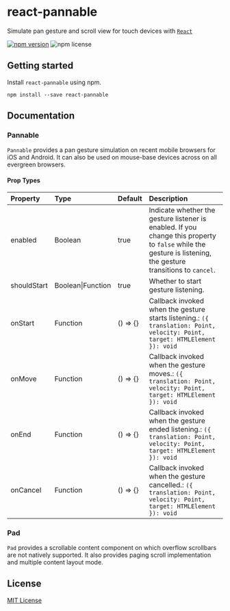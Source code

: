 # react-pannable

Simulate pan gesture and scroll view for touch devices with [`React`](https://facebook.github.io/react/)

[![npm version](https://img.shields.io/npm/v/react-pannable.svg)](https://www.npmjs.com/package/react-pannable)
![npm license](https://img.shields.io/npm/l/react-pannable.svg?style=flat)

## Getting started

Install `react-pannable` using npm.

```shell
npm install --save react-pannable
```

## Documentation

### Pannable

`Pannable` provides a pan gesture simulation on recent mobile browsers for iOS and Android. It can also be used on mouse-base devices across on all evergreen browsers.

#### Prop Types

| Property    | Type              | Default  | Description                                                                                                                                                   |
| :---------- | :---------------- | :------- | :------------------------------------------------------------------------------------------------------------------------------------------------------------ |
| enabled     | Boolean           | true     | Indicate whether the gesture listener is enabled. If you change this property to `false` while the gesture is listening, the gesture transitions to `cancel`. |
| shouldStart | Boolean\|Function | true     | Whether to start gesture listening.                                                                                                                           |
| onStart     | Function          | () => {} | Callback invoked when the gesture starts listening.: `({ translation: Point, velocity: Point, target: HTMLElement }): void`                                   |
| onMove      | Function          | () => {} | Callback invoked when the gesture moves.: `({ translation: Point, velocity: Point, target: HTMLElement }): void`                                              |
| onEnd       | Function          | () => {} | Callback invoked when the gesture ended listening.: `({ translation: Point, velocity: Point, target: HTMLElement }): void`                                    |
| onCancel    | Function          | () => {} | Callback invoked when the gesture cancelled.: `({ translation: Point, velocity: Point, target: HTMLElement }): void`                                          |

### Pad

`Pad` provides a scrollable content component on which overflow scrollbars are not natively supported. It also provides paging scroll implementation and multiple content layout mode.

## License

[MIT License](./LICENSE)
